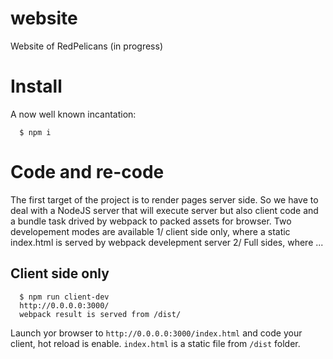 # website

Website of RedPelicans (in progress)

# Install

A now well known incantation:

``` 
  $ npm i
```

# Code and re-code

The first target of the project is to render pages server side. So we have to deal with a NodeJS server that will execute server but also client code and a bundle task drived by webpack to packed assets for browser. Two developement modes are available 1/ client side only, where a static index.html is served by webpack develepment server 2/ Full sides, where ...

## Client side only

```
  $ npm run client-dev
  http://0.0.0.0:3000/
  webpack result is served from /dist/

```

Launch yor browser to `http://0.0.0.0:3000/index.html` and code your
client, hot reload is enable. `index.html` is a static file from `/dist` folder. 


